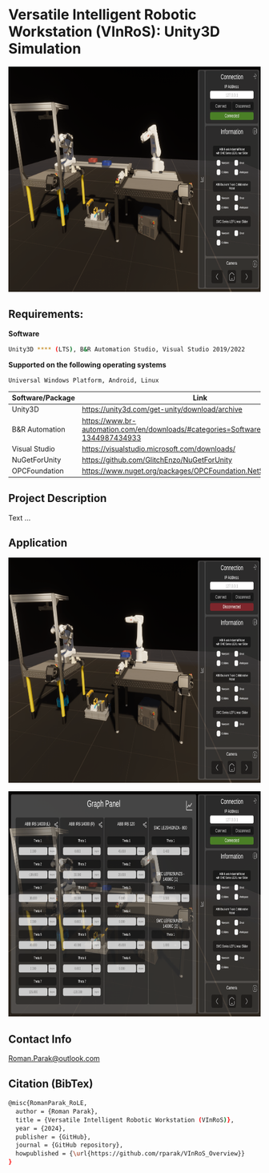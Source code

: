 # Versatile Intelligent Robotic Workstation (VInRoS): Unity3D Simulation

<p align="center">
<img src="https://github.com/rparak/VInRoS_Unity3D_Simulation/blob/main/images/Unity3D_DT_1.png" width="800" height="450">
</p>

## Requirements:

**Software**
```bash
Unity3D **** (LTS), B&R Automation Studio, Visual Studio 2019/2022
```

**Supported on the following operating systems**
```bash
Universal Windows Platform, Android, Linux
```

| Software/Package      | Link                                                                                  |
| --------------------- | ------------------------------------------------------------------------------------- |
| Unity3D               | https://unity3d.com/get-unity/download/archive                                        |
| B&R Automation        | https://www.br-automation.com/en/downloads/#categories=Software-1344987434933         |
| Visual Studio         | https://visualstudio.microsoft.com/downloads/                                         |
| NuGetForUnity         | https://github.com/GlitchEnzo/NuGetForUnity                                           |
| OPCFoundation         | https://www.nuget.org/packages/OPCFoundation.NetStandard.Opc.Ua/                      |

## Project Description

Text ...

## Application

<p align="center">
<img src="https://github.com/rparak/VInRoS_Unity3D_Simulation/blob/main/images/Unity3D_DT_2_a.png" width="800" height="450">
</p>

<p align="center">
<img src="https://github.com/rparak/VInRoS_Unity3D_Simulation/blob/main/images/Unity3D_DT_2_b.png" width="800" height="450">
</p>

## Contact Info
Roman.Parak@outlook.com

## Citation (BibTex)
```bash
@misc{RomanParak_RoLE,
  author = {Roman Parak},
  title = {Versatile Intelligent Robotic Workstation (VInRoS)},
  year = {2024},
  publisher = {GitHub},
  journal = {GitHub repository},
  howpublished = {\url{https://github.com/rparak/VInRoS_Overview}}
}
